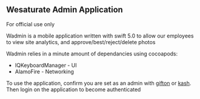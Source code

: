 
## Wesaturate Admin Application 

For official use only 

Wadmin is a mobile application written with swift 5.0 to allow our employees to view site analytics, and approve/best/reject/delete photos

Wadmin relies in a minute amount of dependancies using cocoapods:
* IQKeyboardManager - UI
* AlamoFire - Networking

To use the application, confirm you are set as an admin with [gifton](https://github.com/gifton) or [kash](https://github.com/kash).  Then login on the application to become authenticated
